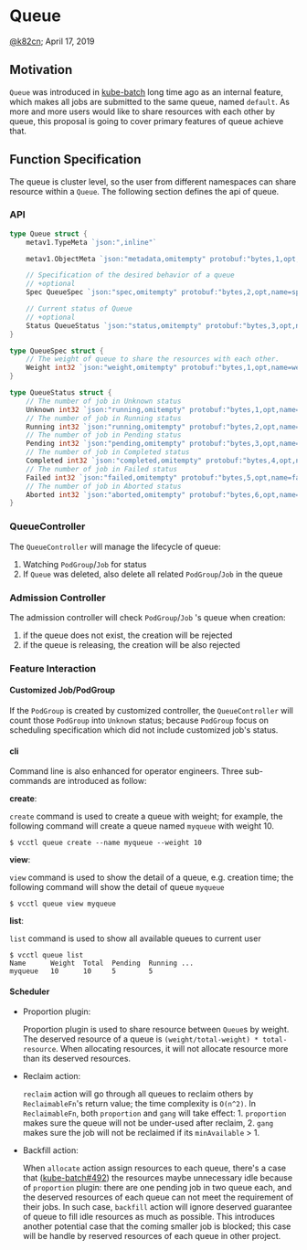 # Queue

[@k82cn](http://github.com/k82cn); April 17, 2019

## Motivation

`Queue` was introduced in [kube-batch](http://github.com/kubernetes-sigs/kube-batch) long time ago as an internal feature, which makes all jobs are submitted to the same queue, named `default`. As more and more users would like to share resources with each other by queue, this proposal is going to cover primary features of queue achieve that. 

## Function Specification

The queue is cluster level, so the user from different namespaces can share resource within a `Queue`. The following section defines the api of queue.

### API

```go
type Queue struct {
    metav1.TypeMeta `json:",inline"`

    metav1.ObjectMeta `json:"metadata,omitempty" protobuf:"bytes,1,opt,name=metadata"`

    // Specification of the desired behavior of a queue
    // +optional
    Spec QueueSpec `json:"spec,omitempty" protobuf:"bytes,2,opt,name=spec"`

    // Current status of Queue
    // +optional
    Status QueueStatus `json:"status,omitempty" protobuf:"bytes,3,opt,name=status"`
}

type QueueSpec struct {
    // The weight of queue to share the resources with each other.
    Weight int32 `json:"weight,omitempty" protobuf:"bytes,1,opt,name=weight"`
}

type QueueStatus struct {
    // The number of job in Unknown status
    Unknown int32 `json:"running,omitempty" protobuf:"bytes,1,opt,name=running"`
    // The number of job in Running status
    Running int32 `json:"running,omitempty" protobuf:"bytes,2,opt,name=running"`
    // The number of job in Pending status
    Pending int32 `json:"pending,omitempty" protobuf:"bytes,3,opt,name=pending"`
    // The number of job in Completed status
    Completed int32 `json:"completed,omitempty" protobuf:"bytes,4,opt,name=completed"`
    // The number of job in Failed status
    Failed int32 `json:"failed,omitempty" protobuf:"bytes,5,opt,name=failed"`
    // The number of job in Aborted status
    Aborted int32 `json:"aborted,omitempty" protobuf:"bytes,6,opt,name=aborted"`
}
```

### QueueController

The `QueueController` will manage the lifecycle of queue: 

1. Watching `PodGroup`/`Job` for status
2. If `Queue` was deleted, also delete all related `PodGroup`/`Job` in the queue

### Admission Controller

The admission controller will check `PodGroup`/`Job` 's queue when creation:

1. if the queue does not exist, the creation will be rejected
2. if the queue is releasing, the creation will be also rejected

### Feature Interaction

#### Customized Job/PodGroup

If the `PodGroup` is created by customized controller, the `QueueController` will count those `PodGroup` into `Unknown` status; because `PodGroup` focus on scheduling specification which did not include customized job's status. 

#### cli

Command line is also enhanced for operator engineers. Three sub-commands are introduced as follow:

__create__:

`create` command is used to create a queue with weight; for example, the following command will create a queue named `myqueue` with weight 10.

```shell
$ vcctl queue create --name myqueue --weight 10
```

__view__:

`view` command is used to show the detail of a queue, e.g. creation time; the following command will show the detail of queue `myqueue`

```shell
$ vcctl queue view myqueue
```

__list__:

`list` command is used to show all available queues to current user

```shell
$ vcctl queue list
Name      Weight  Total  Pending  Running ...
myqueue   10      10     5        5
```

#### Scheduler

* Proportion plugin: 

  Proportion plugin is used to share resource between `Queue`s by weight. The deserved resource of a queue is `(weight/total-weight) * total-resource`. When allocating resources, it will not allocate resource more than its deserved resources. 

* Reclaim action: 

  `reclaim` action will go through all queues to reclaim others by `ReclaimableFn`'s return value; the time complexity is `O(n^2)`. In `ReclaimableFn`, both `proportion` and `gang` will take effect: 1. `proportion` makes sure the queue will not be under-used after reclaim, 2. `gang` makes sure the job will not be reclaimed if its `minAvailable` > 1.

* Backfill action:

  When `allocate` action assign resources to each queue, there's a case that ([kube-batch#492](<https://github.com/kubernetes-sigs/kube-batch/issues/492>)) the resources maybe unnecessary idle because of `proportion` plugin: there are one pending job in two queue each, and the deserved resources of each queue can not meet the requirement of their jobs. In such case, `backfill` action will ignore deserved guarantee of queue to fill idle resources as much as possible. This introduces another potential case that the coming smaller job is blocked; this case will be handle by reserved resources of each queue in other project.
